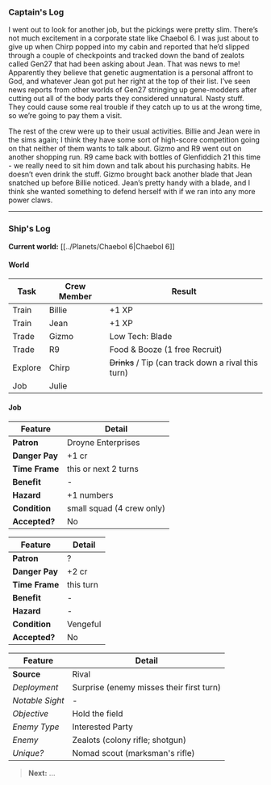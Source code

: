 ### Captain's Log

I went out to look for another job, but the pickings were pretty slim. There’s not much excitement in a corporate state like Chaebol 6. I was just about to give up when Chirp popped into my cabin and reported that he’d slipped through a couple of checkpoints and tracked down the band of zealots called Gen27 that had been asking about Jean. That was news to me! Apparently they believe that genetic augmentation is a personal affront to God, and whatever Jean got put her right at the top of their list. I’ve seen news reports from other worlds of Gen27 stringing up gene-modders after cutting out all of the body parts they considered unnatural. Nasty stuff. They could cause some real trouble if they catch up to us at the wrong time, so we’re going to pay them a visit.

The rest of the crew were up to their usual activities. Billie and Jean were in the sims again; I think they have some sort of high-score competition going on that neither of them wants to talk about. Gizmo and R9 went out on another shopping run. R9 came back with bottles of Glenfiddich 21 this time - we really need to sit him down and talk about his purchasing habits. He doesn’t even drink the stuff. Gizmo brought back another blade that Jean snatched up before Billie noticed. Jean’s pretty handy with a blade, and I think she wanted something to defend herself with if we ran into any more power claws.

---
### Ship's Log

**Current world:** [[../Planets/Chaebol 6|Chaebol 6]]

#### World

| Task    | Crew Member | Result                                              |
| ------- | ----------- | --------------------------------------------------- |
| Train   | Billie      | +1 XP                                               |
| Train   | Jean        | +1 XP                                               |
| Trade   | Gizmo       | Low Tech: Blade                                     |
| Trade   | R9          | Food & Booze (1 free Recruit)                       |
| Explore | Chirp       | ~~Drinks~~ / Tip (can track down a rival this turn) |
| Job     | Julie       |                                                     |

#### Job

| Feature         | Detail                                     |
| --------------- | ------------------------------------------ |
| **Patron**      | Droyne Enterprises                         |
| **Danger Pay**  | +1 cr                                      |
| **Time Frame**  | this or next 2 turns                       |
| **Benefit**     | -                                          |
| **Hazard**      | +1 numbers                                 |
| **Condition**   | small squad (4 crew only)                  |
| **Accepted?**   | No                                         |

| Feature        | Detail    |
| -------------- | --------- |
| **Patron**     | ?         |
| **Danger Pay** | +2 cr     |
| **Time Frame** | this turn |
| **Benefit**    | -         |
| **Hazard**     | -         |
| **Condition**  | Vengeful  |
| **Accepted?**  | No        |

| Feature         | Detail                                   |
| --------------- | ---------------------------------------- |
| **Source**      | Rival                                    |
| *Deployment*    | Surprise (enemy misses their first turn) |
| *Notable Sight* | -                                        |
| *Objective*     | Hold the field                           |
| *Enemy Type*    | Interested Party                         |
| *Enemy*         | Zealots (colony rifle; shotgun)          |
| *Unique?*       | Nomad scout (marksman's rifle)           |

> **Next:**  ...


